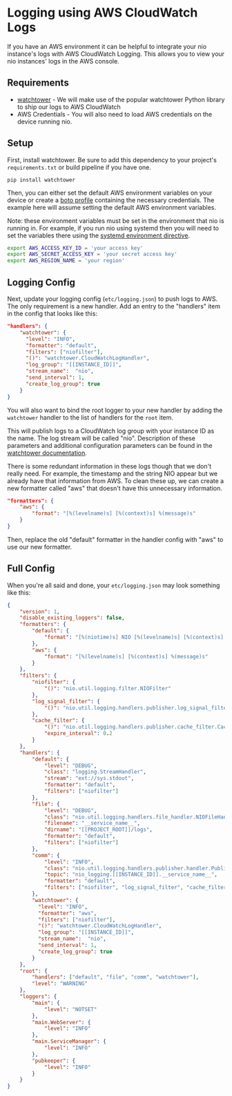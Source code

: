 # Logging using AWS CloudWatch Logs

If you have an AWS environment it can be helpful to integrate your nio instance's logs with AWS CloudWatch Logging. This allows you to view your nio instances' logs in the AWS console.

## Requirements

 * [watchtower](https://github.com/kislyuk/watchtower) - We will make use of the popular watchtower Python library to ship our logs to AWS CloudWatch
 * AWS Credentials - You will also need to load AWS credentials on the device running nio.

## Setup

First, install watchtower. Be sure to add this dependency to your project's `requirements.txt` or build pipeline if you have one.

```
pip install watchtower
```

Then, you can either set the default AWS environment variables on your device or create a [boto profile](http://boto.cloudhackers.com/en/latest/boto_config_tut.html#credentials) containing the necessary credentials. The example here will assume setting the default AWS environment variables.

Note: these environment variables must be set in the environment that nio is running in. For example, if you run nio using systemd then you will need to set the variables there using the [systemd environment directive](https://coreos.com/os/docs/latest/using-environment-variables-in-systemd-units.html).

```bash
export AWS_ACCESS_KEY_ID = 'your access key'
export AWS_SECRET_ACCESS_KEY = 'your secret access key'
export AWS_REGION_NAME = 'your region'
```

## Logging Config

Next, update your logging config (`etc/logging.json`) to push logs to AWS. The only requirement is a new handler. Add an entry to the "handlers" item in the config that looks like this:

```json
"handlers": {
	"watchtower": {
	  "level": "INFO",
	  "formatter": "default",
	  "filters": ["niofilter"],
	  "()": "watchtower.CloudWatchLogHandler",
	  "log_group": "[[INSTANCE_ID]]",
	  "stream_name":  "nio",
	  "send_interval": 1,
	  "create_log_group": true
	}
}
```

You will also want to bind the root logger to your new handler by adding the `watchtower` handler to the list of handlers for the `root` item.

This will publish logs to a CloudWatch log group with your instance ID as the name. The log stream will be called "nio". Description of these parameters and additional configuration parameters can be found in the [watchtower documentation](https://github.com/kislyuk/watchtower).

There is some redundant information in these logs though that we don't really need. For example, the timestamp and the string NIO appear but we already have that information from AWS. To clean these up, we can create a new formatter called "aws" that doesn't have this unnecessary information.

```json
"formatters": { 
	"aws": {
		"format": "[%(levelname)s] [%(context)s] %(message)s"
	}
}
```

Then, replace the old "default" formatter in the handler config with "aws" to use our new formatter.

## Full Config

When you're all said and done, your `etc/logging.json` may look something like this:
```json
{
    "version": 1,
    "disable_existing_loggers": false,
    "formatters": {
        "default": {
            "format": "[%(niotime)s] NIO [%(levelname)s] [%(context)s] %(message)s"
        },
        "aws": {
            "format": "[%(levelname)s] [%(context)s] %(message)s"
        }
    },
    "filters": {
        "niofilter": {
            "()": "nio.util.logging.filter.NIOFilter"
        },
        "log_signal_filter": {
            "()": "nio.util.logging.handlers.publisher.log_signal_filter.LogSignalFilter"
        },
        "cache_filter": {
            "()": "nio.util.logging.handlers.publisher.cache_filter.CacheFilter",
            "expire_interval": 0.2
        }
    },
    "handlers": {
        "default": {
            "level": "DEBUG",
            "class": "logging.StreamHandler",
            "stream": "ext://sys.stdout",
            "formatter": "default",
            "filters": ["niofilter"]
        },
        "file": {
            "level": "DEBUG",
            "class": "nio.util.logging.handlers.file_handler.NIOFileHandler",
            "filename": "__service_name__",
            "dirname": "[[PROJECT_ROOT]]/logs",
            "formatter": "default",
            "filters": ["niofilter"]
        },
        "comm": {
            "level": "INFO",
            "class": "nio.util.logging.handlers.publisher.handler.PublisherHandler",
            "topic": "nio_logging.[[INSTANCE_ID]].__service_name__",
            "formatter": "default",
            "filters": ["niofilter", "log_signal_filter", "cache_filter"]
        },
        "watchtower": {
          "level": "INFO",
          "formatter": "aws",
          "filters": ["niofilter"],
          "()": "watchtower.CloudWatchLogHandler",
          "log_group": "[[INSTANCE_ID]]",
          "stream_name":  "nio",
          "send_interval": 1,
          "create_log_group": true
        }
    },
    "root": {
        "handlers": ["default", "file", "comm", "watchtower"],
        "level": "WARNING"
    },
    "loggers": {
        "main": {
            "level": "NOTSET"
        },
        "main.WebServer": {
            "level": "INFO"
        },
        "main.ServiceManager": {
            "level": "INFO"
        },
        "pubkeeper": {
            "level": "INFO"
        }
    }
}
```

